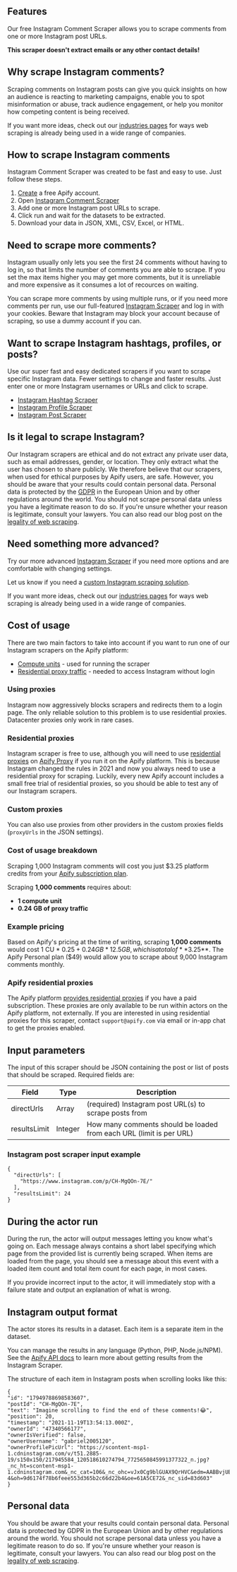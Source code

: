 ## Features
Our free Instagram Comment Scraper allows you to scrape comments from one or more Instagram post URLs.

**This scraper doesn't extract emails or any other contact details!**

## Why scrape Instagram comments?
Scraping comments on Instagram posts can give you quick insights on how an audience is reacting to marketing campaigns, enable you to spot misinformation or abuse, track audience engagement, or help you monitor how competing content is being received.

If you want more ideas, check out our [industries pages](https://apify.com/industries) for ways web scraping is already being used in a wide range of companies.

## How to scrape Instagram comments
Instagram Comment Scraper was created to be fast and easy to use. Just follow these steps.
1. [Create](https://console.apify.com/sign-up) a free Apify account.
1. Open [Instagram Comment Scraper](https://apify.com/zuzka/instagram-comment-scraper)
1. Add one or more Instagram post URLs to scrape.  
1. Click run and wait for the datasets to be extracted.
1. Download your data in JSON, XML, CSV, Excel, or HTML.

## Need to scrape more comments?
Instagram usually only lets you see the first 24 comments without having to log in, so that limits the number of comments you are able to scrape. If you set the max items higher you may get more comments, but it is unreliable and more expensive as it consumes a lot of recources on waiting.

You can scrape more comments by using multiple runs, or if you need more comments per run, use our full-featured [Instagram Scraper](https://apify.com/jaroslavhejlek/instagram-scraper) and log in with your cookies. Beware that Instagram may block your account because of scraping, so use a dummy account if you can.

## Want to scrape Instagram hashtags, profiles, or posts?
Use our super fast and easy dedicated scrapers if you want to scrape specific Instagram data. Fewer settings to change and faster results. Just enter one or more Instagram usernames or URLs and click to scrape.

- [Instagram Hashtag Scraper](https://apify.com/zuzka/instagram-hashtag-scraper)
- [Instagram Profile Scraper](https://apify.com/zuzka/instagram-profile-scraper)
- [Instagram Post Scraper](https://apify.com/zuzka/instagram-post-scraper)

## Is it legal to scrape Instagram?
Our Instagram scrapers are ethical and do not extract any private user data, such as email addresses, gender, or location. They only extract what the user has chosen to share publicly. We therefore believe that our scrapers, when used for ethical purposes by Apify users, are safe. However, you should be aware that your results could contain personal data. Personal data is protected by the [GDPR](https://en.wikipedia.org/wiki/General_Data_Protection_Regulation) in the European Union and by other regulations around the world. You should not scrape personal data unless you have a legitimate reason to do so. If you're unsure whether your reason is legitimate, consult your lawyers. You can also read our blog post on the [legality of web scraping](https://blog.apify.com/is-web-scraping-legal/).

## Need something more advanced?
Try our more advanced [Instagram Scraper](https://apify.com/jaroslavhejlek/instagram-scraper) if you need more options and are comfortable with changing settings.

Let us know if you need a [custom Instagram scraping solution](https://apify.com/custom-solutions).

If you want more ideas, check out our [industries pages](https://apify.com/industries) for ways web scraping is already being used in a wide range of companies.

## Cost of usage
There are two main factors to take into account if you want to run one of our Instagram scrapers on the Apify platform:
- [Compute units](https://apify.com/pricing/actors) - used for running the scraper
- [Residential proxy traffic](https://apify.com/pricing/proxy) - needed to access Instagram without login

### Using proxies
Instagram now aggressively blocks scrapers and redirects them to a login page. The only reliable solution to this problem is to use residential proxies. Datacenter proxies only work in rare cases.

### Residential proxies
Instagram scraper is free to use, although you will need to use [residential proxies](https://apify.com/proxy?pricing=residential-ip#pricing) on [Apify Proxy](https://apify.com/proxy) if you run it on the Apify platform. This is because Instagram changed the rules in 2021 and now you always need to use a residential proxy for scraping. Luckily, every new Apify account includes a small free trial of residential proxies, so you should be able to test any of our Instagram scrapers.

### Custom proxies
You can also use proxies from other providers in the custom proxies fields (`proxyUrls` in the JSON settings).

### Cost of usage breakdown
Scraping 1,000 Instagram comments will cost you just $3.25 platform credits from your [Apify subscription plan](https://apify.com/pricing).

Scraping **1,000 comments** requires about:
- **1 compute unit**
- **0.24 GB of proxy traffic**

### Example pricing
Based on Apify's pricing at the time of writing, scraping **1,000 comments** would cost 1 CU * $0.25 + 0.24 GB * 12.5 GB, which is a total of **$3.25**. The Apify Personal plan ($49) would allow you to scrape about 9,000 Instagram comments monthly.

### Apify residential proxies
The Apify platform [provides residential proxies](https://apify.com/proxy?pricing=residential-ip#pricing) if you have a paid subscription. These proxies are only available to be run within actors on the Apify platform, not externally. If you are interested in using residential proxies for this scraper, contact `support@apify.com` via email or in-app chat to get the proxies enabled.

## Input parameters
The input of this scraper should be JSON containing the post or list of posts that should be scraped. Required fields are:

| Field | Type | Description |
| ----- | ---- | ----------- |
| directUrls | Array | (required) Instagram post URL(s) to scrape posts from |
| resultsLimit | Integer | How many comments should be loaded from each URL (limit is per URL) |

### Instagram post scraper input example

```jsonc
{
  "directUrls": [
    "https://www.instagram.com/p/CH-MgQOn-7E/"
  ],
  "resultsLimit": 24
}
```

## During the actor run
During the run, the actor will output messages letting you know what's going on. Each message always contains a short label specifying which page from the provided list is currently being scraped. When items are loaded from the page, you should see a message about this event with a loaded item count and total item count for each page, in most cases.

If you provide incorrect input to the actor, it will immediately stop with a failure state and output an explanation of what is wrong.

## Instagram output format
The actor stores its results in a dataset. Each item is a separate item in the dataset.

You can manage the results in any language (Python, PHP, Node.js/NPM). See the [Apify API docs](https://docs.apify.com/api/v2) to learn more about getting results from the Instagram Scraper.

The structure of each item in Instagram posts when scrolling looks like this:

```jsonc
{
"id": "17949788698583607",
"postId": "CH-MgQOn-7E",
"text": "Imagine scrolling to find the end of these comments!😂",
"position": 20,
"timestamp": "2021-11-19T13:54:13.000Z",
"ownerId": "47340566177",
"ownerIsVerified": false,
"ownerUsername": "gabriel2005120",
"ownerProfilePicUrl": "https://scontent-msp1-1.cdninstagram.com/v/t51.2885-19/s150x150/217945584_120518610274794_7725650845991377322_n.jpg?_nc_ht=scontent-msp1-1.cdninstagram.com&_nc_cat=106&_nc_ohc=vJx0Cg9blGUAX9QrHVC&edm=AABBvjUBAAAA&ccb=7-4&oh=9d6174f78b6feee553d365b2c66d22b4&oe=61A5CE72&_nc_sid=83d603"
}
```
## Personal data
You should be aware that your results could contain personal data. Personal data is protected by GDPR in the European Union and by other regulations around the world. You should not scrape personal data unless you have a legitimate reason to do so. If you're unsure whether your reason is legitimate, consult your lawyers. You can also read our blog post on the [legality of web scraping](https://blog.apify.com/is-web-scraping-legal/).